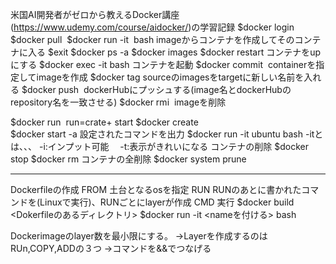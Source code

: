 米国AI開発者がゼロから教えるDocker講座(https://www.udemy.com/course/aidocker/)の学習記録
$docker login
$docker pull <image>
$docker run -it <image> bash imageからコンテナを作成してそのコンテナに入る
$exit
$docker ps -a 
$docker images
$docker restart コンテナをupにする
$docker exec -it <container> bash コンテナを起動
$docker commit <container> <image> containerを指定してimageを作成
$docker tag <source> <target> sourceのimagesをtargetに新しい名前を入れる
$docker push <image> dockerHubにプッシュする(image名とdockerHubのrepository名を一致させる)
$docker rmi <image> imageを削除

$docker run <image> run=crate+ start
$docker create <image>  
$docker start -a <container>設定されたコマンドを出力
$docker run -it ubuntu bash 
-itとは、、、
-i:インプット可能　
-t:表示がきれいになる
コンテナの削除
$docker stop <container>
$docker rm <contianer>
コンテナの全削除
$docker system prune

--------------------------------------------------------------------------------------------------------
Dockerfileの作成
FROM 土台となるosを指定
RUN RUNのあとに書かれたコマンドを(Linuxで実行)、RUNごとにlayerが作成
CMD
実行
$docker build <Dokerfileのあるディレクトリ>
$docker run -it <nameを付ける> bash

Dockerimageのlayer数を最小限にする。
→Layerを作成するのはRUn,COPY,ADDの３つ
→コマンドを&&でつなげる